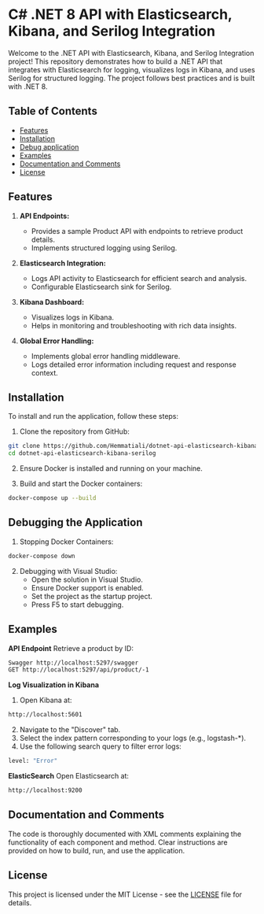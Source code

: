 # C# .NET 8 API with Elasticsearch, Kibana, and Serilog Integration

Welcome to the .NET API with Elasticsearch, Kibana, and Serilog Integration project! This repository demonstrates how to build a .NET API that integrates with Elasticsearch for logging, visualizes logs in Kibana, and uses Serilog for structured logging. The project follows best practices and is built with .NET 8.

## Table of Contents
- [Features](#features)
- [Installation](#installation)
- [Debug application](#Debugging)
- [Examples](#examples)
- [Documentation and Comments](#documentation-and-comments)
- [License](#license)

## Features
1. **API Endpoints:**
   - Provides a sample Product API with endpoints to retrieve product details.
   - Implements structured logging using Serilog.

2. **Elasticsearch Integration:**
   - Logs API activity to Elasticsearch for efficient search and analysis.
   - Configurable Elasticsearch sink for Serilog.

3. **Kibana Dashboard:**
   - Visualizes logs in Kibana.
   - Helps in monitoring and troubleshooting with rich data insights.

4. **Global Error Handling:**
   - Implements global error handling middleware.
   - Logs detailed error information including request and response context.

## Installation
  To install and run the application, follow these steps:

  1. Clone the repository from GitHub:
```bash
git clone https://github.com/Hemmatiali/dotnet-api-elasticsearch-kibana-serilog.git
cd dotnet-api-elasticsearch-kibana-serilog
```

2. Ensure Docker is installed and running on your machine.

3. Build and start the Docker containers:
```bash
docker-compose up --build
```

## Debugging the Application
1. Stopping Docker Containers:
```bash
docker-compose down
```

2. Debugging with Visual Studio:
   - Open the solution in Visual Studio.
   - Ensure Docker support is enabled.
   - Set the project as the startup project.
   - Press F5 to start debugging.
  
## Examples
**API Endpoint**
Retrieve a product by ID:
```bash
Swagger http://localhost:5297/swagger
GET http://localhost:5297/api/product/-1
```

**Log Visualization in Kibana**
1. Open Kibana at:
```bash
http://localhost:5601
```
2. Navigate to the "Discover" tab.
3. Select the index pattern corresponding to your logs (e.g., logstash-*).
4. Use the following search query to filter error logs:
```bash
level: "Error"
```

**ElasticSearch**
Open Elasticsearch at:
```bash
http://localhost:9200
```

## Documentation and Comments
The code is thoroughly documented with XML comments explaining the functionality of each component and method. Clear instructions are provided on how to build, run, and use the application.

## License
This project is licensed under the MIT License - see the [LICENSE](license.txt) file for details.
